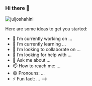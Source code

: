 ### Hi there 👋

<img src="https://komarev.com/ghpvc/?username=juljoshahini&label=Views&color=blue&style=plastic&style=for-the-badge" alt="juljoshahini" />

Here are some ideas to get you started:

- 🔭 I’m currently working on ...
- 🌱 I’m currently learning ...
- 👯 I’m looking to collaborate on ...
- 🤔 I’m looking for help with ...
- 💬 Ask me about ...
- 📫 How to reach me: ...
- 😄 Pronouns: ...
- ⚡ Fun fact: ...
-->
